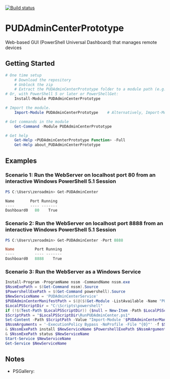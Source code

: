 [![Build status](https://ci.appveyor.com/api/projects/status/github/pldmgg/=master&svg=true)](https://ci.appveyor.com/project/pldmgg/PUDAdminCenterPrototype/branch/master)


# PUDAdminCenterPrototype
Web-based GUI (PowerShell Universal Dashboard) that manages remote devices

## Getting Started

```powershell
# One time setup
    # Download the repository
    # Unblock the zip
    # Extract the PUDAdminCenterPrototype folder to a module path (e.g. $env:USERPROFILE\Documents\WindowsPowerShell\Modules\)
# Or, with PowerShell 5 or later or PowerShellGet:
    Install-Module PUDAdminCenterPrototype

# Import the module.
    Import-Module PUDAdminCenterPrototype    # Alternatively, Import-Module <PathToModuleFolder>

# Get commands in the module
    Get-Command -Module PUDAdminCenterPrototype

# Get help
    Get-Help <PUDAdminCenterPrototype Function> -Full
    Get-Help about_PUDAdminCenterPrototype
```

## Examples

### Scenario 1: Run the WebServer on localhost port 80 from an interactive Windows PowerShell 5.1 Session

```powershell
PS C:\Users\zeroadmin> Get-PUDAdminCenter

Name       Port Running
----       ---- -------
Dashboard0   80    True
```

### Scenario 2: Run the WebServer on localhost port 8888 from an interactive Windows PowerShell 5.1 Session

```powershell
PS C:\Users\zeroadmin> Get-PUDAdminCenter -Port 8888

Name         Port Running
----         ---- -------
Dashboard0   8888    True
```

### Scenario 3: Run the WebServer as a Windows Service

```powershell
Install-Program -ProgramName nssm -CommandName nssm.exe
$NssmExePath = $(Get-Command nssm).Source
$PowershellExePath = $(Get-Command powershell).Source
$NewServiceName = 'PUDAdminCenterService'
$PUDAdminCenterManifestPath = $(@($(Get-Module -ListAvailable -Name "PUDAdminCenterPrototype")) | Sort-Object -Property Version)[-1].Path
$LocalPSScriptDir = "C:\Scripts\powershell"
if (!$(Test-Path $LocalPSScriptDir)) {$null = New-Item -Path $LocalPSScriptDir -ItemType Directory -Force}
$ScriptPath = "$LocalPSScriptDir\RunPUDAdminCenter.ps1"
Set-Content -Path $ScriptPath -Value "Import-Module '$PUDAdminCenterManifestPath'; Get-PUDAdminCenter"
$NssmArguments = '-ExecutionPolicy Bypass -NoProfile -File "{0}"' -f $ScriptPath
& $NssmExePath install $NewServiceName $PowershellExePath $NssmArguments
& $NssmExePath status $NewServiceName
Start-Service $NewServiceName
Get-Service $NewServiceName
```

## Notes

* PSGallery: 
